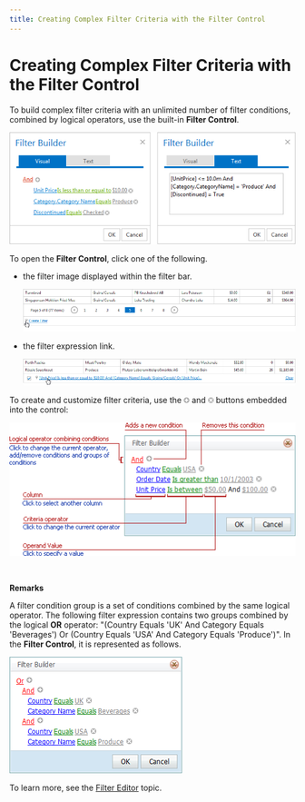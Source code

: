 ```yaml
---
title: Creating Complex Filter Criteria with the Filter Control
---
```

# Creating Complex Filter Criteria with the Filter Control
To build complex filter criteria with an unlimited number of filter conditions, combined by logical operators, use the built-in **Filter Control**.

![FilterControl](../../../images/img8592.png)

To open the **Filter Control**, click one of the following.
* the filter image displayed within the filter bar.
	
	![FilterControlShow1](../../../images/img8596.png)
* the filter expression link.
	
	![FilterControlShow2](../../../images/img8597.png)

To create and customize filter criteria, use the ![FilterEditor_EU_AddButton](../../../images/img7350.png) and ![FilterEditor_EU_DeleteButton](../../../images/img7351.png) buttons embedded into the control:

![FilterControlInfo](../../../images/img8602.png)

&nbsp;

**Remarks**

A filter condition group is a set of conditions combined by the same logical operator. The following filter expression contains two groups combined by the logical **OR** operator: "(Country Equals 'UK' And Category Equals 'Beverages') Or (Country Equals 'USA' And Category Equals 'Produce')". In the **Filter Control**, it is represented as follows.

![FilterControlConditionGroups](../../../images/img8603.png)

To learn more, see the [Filter Editor](../../filter-editor.md) topic.